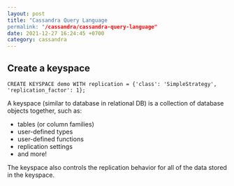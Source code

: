 ```yaml
---
layout: post
title: "Cassandra Query Language
permalink: "/cassandra/cassandra-query-language"
date: 2021-12-27 16:24:45 +0700
category: cassandra
---
```


## Create a keyspace

```
CREATE KEYSPACE demo WITH replication = {'class': 'SimpleStrategy', 'replication_factor': 1};
```

A keyspace (similar to database in relational DB) is a collection of database objects together, such as:
- tables (or column families)
- user-defined types
- user-defined functions
- replication settings
- and more!

The keyspace also controls the replication behavior for all of the data stored in the keyspace.
